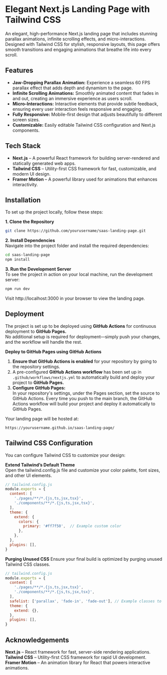 # Elegant Next.js Landing Page with Tailwind CSS

An elegant, high-performance Next.js landing page that includes stunning parallax animations, infinite scrolling effects, and micro-interactions. Designed with Tailwind CSS for stylish, responsive layouts, this page offers smooth transitions and engaging animations that breathe life into every scroll.

## Features
* **Jaw-Dropping Parallax Animation:** Experience a seamless 60 FPS parallax effect that adds depth and dynamism to the page.
* **Infinite Scrolling Animations:** Smoothly animated content that fades in and out, creating an immersive experience as users scroll.
* **Micro-Interactions:** Interactive elements that provide subtle feedback, ensuring every user interaction feels responsive and engaging.
* **Fully Responsive:** Mobile-first design that adjusts beautifully to different screen sizes.
* **Customizable:** Easily editable Tailwind CSS configuration and Next.js components.

## Tech Stack
* **Next.js** – A powerful React framework for building server-rendered and statically generated web apps.
* **Tailwind CSS** – Utility-first CSS framework for fast, customizable, and modern UI design.
* **Framer Motion** – A powerful library used for animations that enhances interactivity.

## Installation
To set up the project locally, follow these steps:  

**1. Clone the Repository**
```bash
git clone https://github.com/yourusername/saas-landing-page.git
```
**2. Install Dependencies**  
Navigate into the project folder and install the required dependencies:

```bash
cd saas-landing-page
npm install
```
**3. Run the Development Server**  
To see the project in action on your local machine, run the development server:

```bash
npm run dev
```
Visit http://localhost:3000 in your browser to view the landing page.

## Deployment
The project is set up to be deployed using **GitHub Actions** for continuous deployment to **GitHub Pages.**  
No additional setup is required for deployment—simply push your changes, and the workflow will handle the rest.

**Deploy to GitHub Pages using GitHub Actions**  
1. **Ensure that GitHub Actions is enabled** for your repository by going to the repository settings.
2. A pre-configured **GitHub Actions workflow** has been set up in `.github/workflows/nextjs.yml` to automatically build and deploy your project to **GitHub Pages.**
3. **Configure GitHub Pages:**    
In your repository's settings, under the Pages section, set the source to GitHub Actions.
Every time you push to the main branch, the GitHub Actions workflow will build your project and deploy it automatically to GitHub Pages.

Your landing page will be hosted at:

```arduino
https://yourusername.github.io/saas-landing-page/
````
## Tailwind CSS Configuration
You can configure Tailwind CSS to customize your design:

**Extend Tailwind’s Default Theme**  
Open the tailwind.config.js file and customize your color palette, font sizes, and other UI elements.

```javascript
// tailwind.config.js
module.exports = {
  content: [
    './pages/**/*.{js,ts,jsx,tsx}',
    './components/**/*.{js,ts,jsx,tsx}',
  ],
  theme: {
    extend: {
      colors: {
        primary: '#ff7f50',  // Example custom color
      },
    },
  },
  plugins: [],
}
``` 
**Purging Unused CSS**
Ensure your final build is optimized by purging unused Tailwind CSS classes.

```js
// tailwind.config.js
module.exports = {
  content: [
    './pages/**/*.{js,ts,jsx,tsx}',
    './components/**/*.{js,ts,jsx,tsx}',
  ],
  safelist: ['parallax', 'fade-in', 'fade-out'], // Example classes to keep in the purge
  theme: {
    extend: {},
  },
  plugins: [],
}
```
## Acknowledgements
**Next.js** – React framework for fast, server-side rendering applications.  
**Tailwind CSS** – Utility-first CSS framework for rapid UI development.  
**Framer Motion** – An animation library for React that powers interactive animations.  

